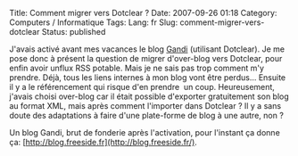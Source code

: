 Title: Comment migrer vers Dotclear ?
Date: 2007-09-26 01:18
Category: Computers / Informatique
Tags:
Lang: fr
Slug: comment-migrer-vers-dotclear
Status: published

J'avais activé avant mes vacances le blog [Gandi](http://www.gandi.net/)
(utilisant Dotclear). Je me pose donc à présent la question de migrer
d'over-blog vers Dotclear, pour enfin avoir unflux RSS potable. Mais je ne sais
pas trop comment m'y prendre. Déjà, tous les liens internes à mon blog vont
être perdus... Ensuite il y a le référencement qui risque d'en prendre  un
coup.  Heureusement, j'avais choisi over-blog car il était possible d'exporter
gratuitement son blog au format XML, mais après comment l'importer dans
Dotclear ? Il y a sans doute des adaptations à faire d'une plate-forme de blog
à une autre, non ?

Un blog Gandi, brut de fonderie après l'activation, pour l'instant ça donne ça:
[http://blog.freeside.fr](http://blog.freeside.fr/).
